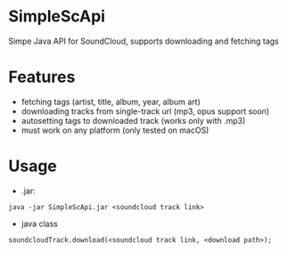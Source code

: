 # SimpleScApi
Simpe Java API for SoundCloud, supports downloading and fetching tags

# Features
- fetching tags (artist, title, album, year, album art)
- downloading tracks from single-track url (mp3, opus support soon)
- autosetting tags to downloaded track (works only with .mp3)
- must work on any platform (only tested on macOS)
# Usage
- .jar:
```
java -jar SimpleScApi.jar <soundcloud track link>
```
- java class
```
soundcloudTrack.download(<soundcloud track link, <download path>);
```
